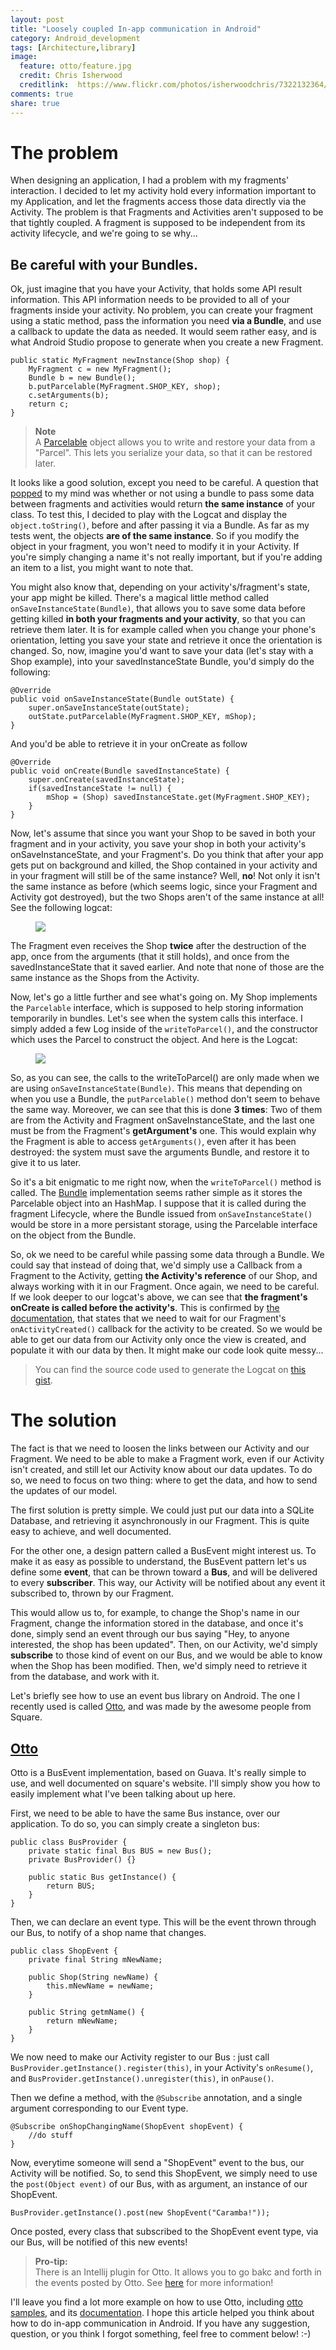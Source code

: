 ```yaml
---
layout: post
title: "Loosely coupled In-app communication in Android"
category: Android_development
tags: [Architecture,library]
image:
  feature: otto/feature.jpg
  credit: Chris Isherwood
  creditlink:  https://www.flickr.com/photos/isherwoodchris/7322132364/
comments: true
share: true
--- 
```

 
# The problem
When designing an application, I had a problem with my fragments' interaction. I decided to let my activity hold every information important to my Application, and let the fragments access those data directly via the Activity.
The problem is that Fragments and Activities aren't supposed to be that tightly coupled. A fragment is supposed to be independent from its activity lifecycle, and we're going to se why...

## Be careful with your Bundles.
Ok, just imagine that you have your Activity, that holds some API result information. This API information needs to be provided to all of your fragments inside your activity. No problem, you can create your fragment using a static method, pass the information you need **via a Bundle**, and use a callback to update the data as needed. It would seem rather easy, and is what Android Studio propose to generate when you create a new Fragment.

	public static MyFragment newInstance(Shop shop) {
		MyFragment c = new MyFragment();
		Bundle b = new Bundle();
		b.putParcelable(MyFragment.SHOP_KEY, shop);
		c.setArguments(b);
		return c;
	}
	
> **Note**<br/>
> A [Parcelable][9] object allows you to write and restore your data from a "Parcel". This lets you serialize your data, so that it can be restored later.
> 

It looks like a good solution, except you need to be careful.
A question that [popped][1] to my mind was whether or not using a bundle to pass some data between fragments and activities would return **the same instance** of your class. To test this, I decided to play with the Logcat and display the `object.toString()`, before and after passing it via a Bundle. As far as my tests went, the objects **are of the same instance**. So if you modify the object in your fragment, you won't need to modify it in your Activity. If you're simply changing a name it's not really important, but if you're adding an item to a list, you might want to note that.

You might also know that, depending on your activity's/fragment's state, your app might be killed. There's a magical little method called `onSaveInstanceState(Bundle)`, that allows you to save some data before getting killed **in both your fragments and your activity**, so that you can retrieve them later. It is for example called when you change your phone's orientation, letting you save your state and retrieve it once the orientation is changed. So, now, imagine you'd want to save your data (let's stay with a Shop example), into your savedInstanceState Bundle, you'd simply do the following:

    @Override
    public void onSaveInstanceState(Bundle outState) {
        super.onSaveInstanceState(outState);
        outState.putParcelable(MyFragment.SHOP_KEY, mShop);
    }

And you'd be able to retrieve it in your onCreate as follow

    @Override
    public void onCreate(Bundle savedInstanceState) {
        super.onCreate(savedInstanceState);
        if(savedInstanceState != null) {
            mShop = (Shop) savedInstanceState.get(MyFragment.SHOP_KEY);
        }
    }

Now, let's assume that since you want your Shop to be saved in both your fragment and in your activity, you save your shop in both your activity's onSaveInstanceState, and your Fragment's. Do you think that after your app gets put on background and killed, the Shop contained in your activity and in your fragment will still be of the same instance? Well, **no**! Not only it isn't the same instance as before (which seems logic, since your Fragment and Activity got destroyed), but the two Shops aren't of the same instance at all! See the following logcat:

<figure>
	<a href="/images/otto/logcat_1.png"><img src="/images/otto/logcat_1.png"/></a>
</figure>

The Fragment even receives the Shop **twice** after the destruction of the app, once from the arguments (that it still holds), and once from the savedInstanceState that it saved earlier. And note that none of those are the same instance as the Shops from the Activity.

Now, let's go a little further and see what's going on. My Shop implements the `Parcelable` interface, which is supposed to help storing information temporarily in bundles. Let's see when the system calls this interface. I simply added a few Log inside of the `writeToParcel()`, and the constructor which uses the Parcel to construct the object. And here is the Logcat:

<figure>
	<a href="/images/otto/logcat_2.png"><img src="/images/otto/logcat_2.png"/></a>
</figure>

So, as you can see, the calls to the writeToParcel() are only made when we are using `onSaveInstanceState(Bundle)`. This means that depending on when you use a Bundle, the `putParcelable()` method don't seem to behave the same way. Moreover, we can see that this is done **3 times**: Two of them are from the Activity and Fragment onSaveInstanceState, and the last one must be from the Fragment's **getArgument's** one. This would explain why the Fragment is able to access `getArguments()`, even after it has been destroyed: the system must save the arguments Bundle, and restore it to give it to us later.

So it's a bit enigmatic to me right now, when the `writeToParcel()` method is called. The [Bundle][2] implementation seems rather simple as it stores the Parcelable object into an HashMap. I suppose that it is called during the fragment Lifecycle, where the Bundle issued from `onSaveInstanceState()` would be store in a more persistant storage, using the Parcelable interface on the object from the Bundle.

So, ok we need to be careful while passing some data through a Bundle. We could say that instead of doing that, we'd simply use a Callback from a Fragment to the Activity, getting **the Activity's reference** of our Shop, and always working with it in our Fragment. Once again, we need to be careful. If we look deeper to our logcat's above, we can see that **the fragment's onCreate is called before the activity's**. This is confirmed by [the documentation][3], that states that we need to wait for our Fragment's `onActivityCreated()` callback for the activity to be created. So we would be able to get our data from our Activity only once the view is created, and populate it with our data by then. It might make our code look quite messy...

> You can find the source code used to generate the Logcat on [this gist][4].

# The solution
The fact is that we need to loosen the links between our Activity and our Fragment. We need to be able to make a Fragment work, even if our Activity isn't created, and still let our Activity know about our data updates. To do so, we need to focus on two thing:  where to get the data, and how to send the updates of our model.

The first solution is pretty simple. We could just put our data into a SQLite Database, and retrieving it asynchronously in our Fragment. This is quite easy to achieve, and well documented.

For the other one, a design pattern called a BusEvent might interest us. To make it as easy as possible to understand, the BusEvent pattern let's us define some **event**, that can be thrown toward a **Bus**, and will be delivered to every **subscriber**. This way, our Activity will be notified about any event it subscribed to, thrown by our Fragment.

This would allow us to, for example, to change the Shop's name in our Fragment, change the information stored in the database, and once it's done, simply send an event through our bus saying "Hey, to anyone interested, the shop has been updated". Then, on our Activity, we'd simply **subscribe** to those kind of event on our Bus, and we would be able to know when the Shop has been modified. Then, we'd simply need to retrieve it from the database, and work with it.

Let's briefly see how to use an event bus library on Android. The one I recently used is called [Otto][5], and was made by the awesome people from Square.

## [Otto][6]
Otto is a BusEvent implementation, based on Guava. It's really simple to use, and well documented on square's website. I'll simply show you how to easily implement what I've been talking about up here.

First, we need to be able to have the same Bus instance, over our application. To do so, you can simply create a singleton bus:

	public class BusProvider {
		private static final Bus BUS = new Bus();
		private BusProvider() {}
		
		public static Bus getInstance() {
			return BUS;
		}
	}

Then, we can declare an event type. This will be the event thrown through our Bus, to notify of a shop name that changes.

    public class ShopEvent {
        private final String mNewName;
		
        public Shop(String newName) {
            this.mNewName = newName;
        }

        public String getmName() {
            return mNewName;
        }
    }

We now need to make our Activity register to our Bus : just call `BusProvider.getInstance().register(this)`, in your Activity's `onResume()`, and `BusProvider.getInstance().unregister(this)`, in `onPause()`.

Then we define a method, with the `@Subscribe` annotation, and a single argument corresponding to our Event type.

	@Subscribe onShopChangingName(ShopEvent shopEvent) {
		//do stuff
	}

Now, everytime someone will send a "ShopEvent" event to the bus, our Activity will be notified. So, to send this ShopEvent, we simply need to use the `post(Object event)` of our Bus, with as argument, an instance of our ShopEvent.

	BusProvider.getInstance().post(new ShopEvent("Caramba!"));

Once posted, every class that subscribed to the ShopEvent event type, via our Bus, will be notified of this new events!

>**Pro-tip:**<br>
> There is an Intellij plugin for Otto. It allows you to go bakc and forth in the events posted by Otto. See [here][8] for more information!

I'll leave you find a lot more example on how to use Otto, including [otto samples][7], and its [documentation][5]. I hope this article helped you think about how to do in-app communication in Android. If you have any suggestion, question, or you think I forgot something, feel free to comment below! :-)

[1]: https://twitter.com/MagicMicky/status/494884550829690880
[2]: http://grepcode.com/file/repository.grepcode.com/java/ext/com.google.android/android/4.4.2_r1/android/os/Bundle.java#Bundle.putParcelable%28java.lang.String%2Candroid.os.Parcelable%29
[3]: http://developer.android.com/reference/android/app/Fragment.html#onActivityCreated(android.os.Bundle)
[4]: https://gist.github.com/MagicMicky/75419800a0b2bba63f60
[5]: http://square.github.io/otto/
[6]: http://upload.wikimedia.org/wikipedia/en/2/20/Otto_from_the_Simpsons.gif
[7]: https://github.com/square/otto
[8]: https://github.com/square/otto-intellij-plugin
[9]: http://developer.android.com/reference/android/os/Parcelable.html